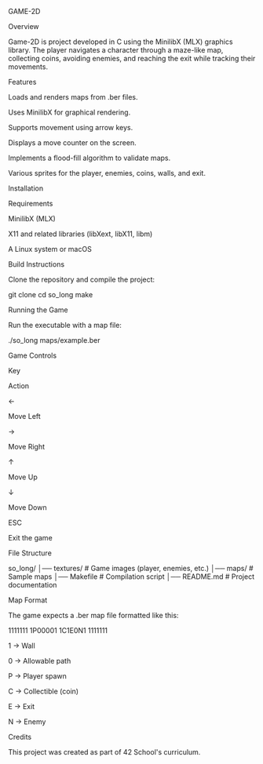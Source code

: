 GAME-2D

Overview

Game-2D is project developed in C using the MinilibX (MLX) graphics library. The player navigates a character through a maze-like map, collecting coins, avoiding enemies, and reaching the exit while tracking their movements.

Features

Loads and renders maps from .ber files.

Uses MinilibX for graphical rendering.

Supports movement using arrow keys.

Displays a move counter on the screen.

Implements a flood-fill algorithm to validate maps.

Various sprites for the player, enemies, coins, walls, and exit.

Installation

Requirements

MinilibX (MLX)

X11 and related libraries (libXext, libX11, libm)

A Linux system or macOS

Build Instructions

Clone the repository and compile the project:

git clone <your-repo-link>
cd so_long
make

Running the Game

Run the executable with a map file:

./so_long maps/example.ber

Game Controls

Key

Action

←

Move Left

→

Move Right

↑

Move Up

↓

Move Down

ESC

Exit the game

File Structure

so_long/
│── textures/            # Game images (player, enemies, etc.)
│── maps/                # Sample maps
│── Makefile             # Compilation script
│── README.md            # Project documentation

Map Format

The game expects a .ber map file formatted like this:

1111111
1P00001
1C1E0N1
1111111

1 → Wall

0 → Allowable path

P → Player spawn

C → Collectible (coin)

E → Exit

N → Enemy

Credits

This project was created as part of 42 School's curriculum.
